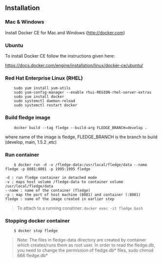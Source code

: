 ## Installation 

### Mac & Windows

Install Docker CE for Mac and Windows (http://docker.com)

### Ubuntu

To install Docker CE follow the instructions given here:

https://docs.docker.com/engine/installation/linux/docker-ce/ubuntu/

### Red Hat Enterprise Linux (RHEL)

```
	sudo yum install yum-utils
	sudo yum-config-manager --enable rhui-REGION-rhel-server-extras
	sudo yum install docker
	sudo systemctl daemon-reload
	sudo systemctl restart docker
```
### Build fledge image

```
	docker build --tag fledge --build-arg FLEDGE_BRANCH=develop .
```

where name of the image is fledge, FLEDGE_BRANCH is the branch to build (develop, main, 1.5.2 ,etc)

### Run container


```
    $ docker run -d -v /fledge-data:/usr/local/fledge/data --name fledge -p 8081:8081 -p 1995:1995 fledge 
```

	-d : run fledge container in detached mode
	-v : maps host volume /fledge-data to container volume /usr/local/fledge/data
	--name : name of the container (fledge)
	-p : map the port of host machine (8081) and container (:8081)
	fledge : name of the image created in earlier step

> To attach to a running conatiner: `docker exec -it fledge bash`


### Stopping docker container
```
    $ docker stop fledge
```

> Note: The files in fledge-data directory are created by container which creates/runs them as root user. In order to read the fledge.db, you need to change the permission of fledge.db* files, sudo chmod 666 fledge.db* 